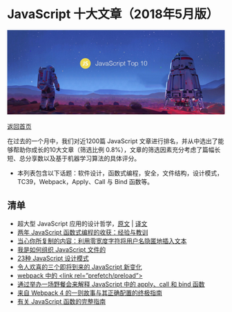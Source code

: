 # JavaScript 十大文章（2018年5月版）

![](./img/201805.jpg )

[返回首页](https://github.com/hijiangtao/javascript-articles-monthly)

在过去的一个月中，我们对近1200篇 JavaScript 文章进行排名，并从中选出了能够帮助你成长的10大文章（筛选比例 0.8%），文章的筛选因素充分考虑了篇幅长短、总分享数以及基于机器学习算法的具体评分。

* 本列表包含以下话题：软件设计，函数式编程，安全，文件结构，设计模式，TC39，Webpack，Apply、Call 与 Bind 函数等。


## 清单

* 超大型 JavaScript 应用的设计哲学，[原文](https://medium.com/@cramforce/designing-very-large-javascript-applications-6e013a3291a3) | [译文](https://zhuanlan.zhihu.com/p/35929167)
* [两年 JavaScript 函数式编程的收获：经验与教训](https://hackernoon.com/two-years-of-functional-programming-in-javascript-lessons-learned-1851667c726)
* [当心你所复制的内容：利用零宽度字符将用户名隐匿地插入文本](https://medium.com/@umpox/be-careful-what-you-copy-invisibly-inserting-usernames-into-text-with-zero-width-characters-18b4e6f17b66)
* [我是如何组织 JavaScript 文件的](https://dev.to/antjanus/how-i-structure-my-javascript-file-2clc)
* [23种 JavaScript 设计模式](https://boostlog.io/@sonuton/23-javascript-design-patterns-5adb006847018500491f3f7f)
* [令人欢喜的三个即将到来的 JavaScript 新变化](https://medium.freecodecamp.org/here-are-three-upcoming-changes-to-javascript-that-youll-love-387bce1bfb0b)
* [webpack 中的 \<link rel=”prefetch/preload”\>](https://medium.com/webpack/link-rel-prefetch-preload-in-webpack-51a52358f84c)
* [通过举办一场野餐会来解释 JavaScript 中的 apply、call 和 bind 函数](https://dev.to/kbk0125/javascripts-apply-call-and-bind-explained-by-hosting-a-cookout-32jo)
* [来自 Webpack 4 的一则故事与其正确配置的终极指南](https://hackernoon.com/a-tale-of-webpack-4-and-how-to-finally-configure-it-in-the-right-way-4e94c8e7e5c1)
* [有关 JavaScript 函数的完整指南](https://dev.to/codetheweb/the-complete-guide-to-javascript-functions-2i0l)